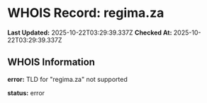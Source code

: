 # WHOIS Record: regima.za

**Last Updated:** 2025-10-22T03:29:39.337Z
**Checked At:** 2025-10-22T03:29:39.337Z

## WHOIS Information

**error:** TLD for "regima.za" not supported

**status:** error

